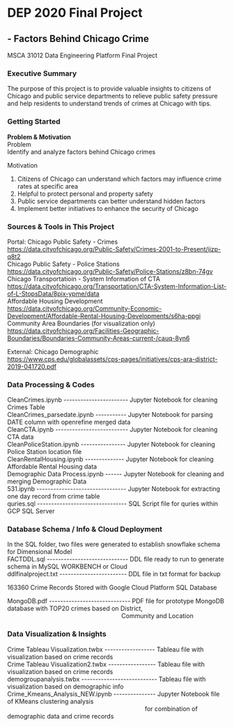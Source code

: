 # DEP 2020 Final Project
## - Factors Behind Chicago Crime
MSCA 31012 Data Engineering Platform Final Project  
### Executive Summary
The purpose of this project is to provide valuable insights to citizens of Chicago and public service departments to relieve public safety pressure and help residents to understand trends of crimes at Chicago with tips.
### Getting Started
**Problem & Motivation**  
Problem  
Identify and analyze factors behind Chicago crimes  

Motivation  
1. Citizens of Chicago can understand which factors may influence crime rates at specific area  
2. Helpful to protect personal and property safety  
3. Public service departments can better understand hidden factors  
4. Implement better initiatives to enhance the security of Chicago
### Sources & Tools in This Project
Portal: Chicago Public Safety - Crimes  
https://data.cityofchicago.org/Public-Safety/Crimes-2001-to-Present/ijzp-q8t2  
Chicago Public Safety - Police Stations  
https://data.cityofchicago.org/Public-Safety/Police-Stations/z8bn-74gv  
Chicago Transportatioin - System Information of CTA  
https://data.cityofchicago.org/Transportation/CTA-System-Information-List-of-L-StopsData/8pix-ypme/data  
Affordable Housing Development  
https://data.cityofchicago.org/Community-Economic-Development/Affordable-Rental-Housing-Developments/s6ha-ppgi  
Community Area Boundaries (for visualization only)  
https://data.cityofchicago.org/Facilities-Geographic-Boundaries/Boundaries-Community-Areas-current-/cauq-8yn6  

External: Chicago Demographic  
https://www.cps.edu/globalassets/cps-pages/initiatives/cps-ara-district-2019-041720.pdf  
### Data Processing & Codes
CleanCrimes.ipynb ----------------------- Jupyter Notebook for cleaning Crimes Table  
CleanCrimes_parsedate.ipynb  ----------- Jupyter Notebook for parsing DATE column with openrefine merged data  
CleanCTA.ipynb -------------------------- Jupyter Notebook for cleaning CTA data  
CleanPoliceStation.ipynb ---------------- Jupyter Notebook for cleaning Police Station location file  
CleanRentalHousing.ipynb -------------- Jupyter Notebook for cleaning Affordable Rental Housing data  
Demographic Data Process.ipynb ------ Jupyter Notebook for cleaning and merging Demographic Data  
531.ipynb -------------------------------- Jupyter Notebook for extracting one day record from crime table  
quries.sql -------------------------------- SQL Script file for quries within GCP SQL Server
### Database Schema / Info & Cloud Deployment
In the SQL folder, two files were generated to establish snowflake schema for Dimensional Model  
FACTDDL.sql ----------------------------- DDL file ready to run to generate schema in MySQL WORKBENCH or Cloud  
ddlfinalproject.txt ------------------------ DDL file in txt format for backup  
  
163360 Crime Records Stored with Google Cloud Platform SQL Database  
  
MongoDB.pdf ----------------------------- PDF file for prototype MongoDB database with TOP20 crimes based on District,  
&emsp; &emsp; &emsp; &emsp; &emsp; &emsp; &emsp; &emsp; &emsp; &emsp; &emsp; &emsp; &emsp; &emsp; &ensp; Community and Location  
### Data Visualization & Insights
Crime Tableau Visualization.twbx ------------------ Tableau file with visualization based on crime records   
Crime Tableau Visualization2.twbx  ----------------- Tableau file with visualization based on crime records   
demogroupanalysis.twbx --------------------------- Tableau file with visualization based on demographic info   
Crime_Kmeans_Analysis_NEW.ipynb --------------- Jupyter Notebook file of KMeans clustering analysis  
&emsp; &emsp; &emsp; &emsp; &emsp; &emsp; &emsp; &emsp; &emsp; &emsp; &emsp; &emsp; &emsp; &emsp; &emsp; &emsp; &emsp; &ensp; for combination of demographic data and crime records
